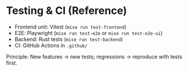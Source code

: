 # Testing & CI (Reference)
- Frontend unit: Vitest (`mise run test-frontend`)
- E2E: Playwright (`mise run test-e2e` or `mise run test-e2e-ui`)
- Backend: Rust tests (`mise run test-backend`)
- CI: GitHub Actions in `.github/`

Principle: New features → new tests; regressions → reproduce with tests first.
